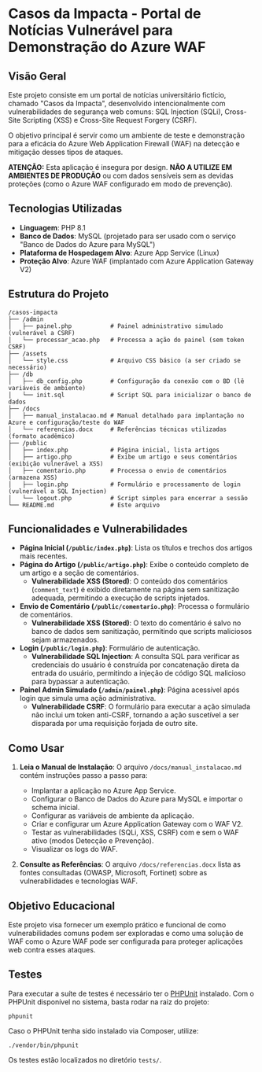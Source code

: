 # Casos da Impacta - Portal de Notícias Vulnerável para Demonstração do Azure WAF

## Visão Geral

Este projeto consiste em um portal de notícias universitário fictício, chamado "Casos da Impacta", desenvolvido intencionalmente com vulnerabilidades de segurança web comuns: SQL Injection (SQLi), Cross-Site Scripting (XSS) e Cross-Site Request Forgery (CSRF).

O objetivo principal é servir como um ambiente de teste e demonstração para a eficácia do Azure Web Application Firewall (WAF) na detecção e mitigação desses tipos de ataques.

**ATENÇÃO:** Esta aplicação é insegura por design. **NÃO A UTILIZE EM AMBIENTES DE PRODUÇÃO** ou com dados sensíveis sem as devidas proteções (como o Azure WAF configurado em modo de prevenção).

## Tecnologias Utilizadas

*   **Linguagem**: PHP 8.1
*   **Banco de Dados**: MySQL (projetado para ser usado com o serviço "Banco de Dados do Azure para MySQL")
*   **Plataforma de Hospedagem Alvo**: Azure App Service (Linux)
*   **Proteção Alvo**: Azure WAF (implantado com Azure Application Gateway V2)

## Estrutura do Projeto

```
/casos-impacta
├── /admin
│   ├── painel.php           # Painel administrativo simulado (vulnerável a CSRF)
│   └── processar_acao.php   # Processa a ação do painel (sem token CSRF)
├── /assets
│   └── style.css            # Arquivo CSS básico (a ser criado se necessário)
├── /db
│   ├── db_config.php        # Configuração da conexão com o BD (lê variáveis de ambiente)
│   └── init.sql             # Script SQL para inicializar o banco de dados
├── /docs
│   ├── manual_instalacao.md # Manual detalhado para implantação no Azure e configuração/teste do WAF
│   └── referencias.docx     # Referências técnicas utilizadas (formato acadêmico)
├── /public
│   ├── index.php            # Página inicial, lista artigos
│   ├── artigo.php           # Exibe um artigo e seus comentários (exibição vulnerável a XSS)
│   ├── comentario.php       # Processa o envio de comentários (armazena XSS)
│   ├── login.php            # Formulário e processamento de login (vulnerável a SQL Injection)
│   └── logout.php           # Script simples para encerrar a sessão
└── README.md                # Este arquivo
```

## Funcionalidades e Vulnerabilidades

*   **Página Inicial (`/public/index.php`)**: Lista os títulos e trechos dos artigos mais recentes.
*   **Página do Artigo (`/public/artigo.php`)**: Exibe o conteúdo completo de um artigo e a seção de comentários.
    *   **Vulnerabilidade XSS (Stored)**: O conteúdo dos comentários (`comment_text`) é exibido diretamente na página sem sanitização adequada, permitindo a execução de scripts injetados.
*   **Envio de Comentário (`/public/comentario.php`)**: Processa o formulário de comentários.
    *   **Vulnerabilidade XSS (Stored)**: O texto do comentário é salvo no banco de dados sem sanitização, permitindo que scripts maliciosos sejam armazenados.
*   **Login (`/public/login.php`)**: Formulário de autenticação.
    *   **Vulnerabilidade SQL Injection**: A consulta SQL para verificar as credenciais do usuário é construída por concatenação direta da entrada do usuário, permitindo a injeção de código SQL malicioso para bypassar a autenticação.
*   **Painel Admin Simulado (`/admin/painel.php`)**: Página acessível após login que simula uma ação administrativa.
    *   **Vulnerabilidade CSRF**: O formulário para executar a ação simulada não inclui um token anti-CSRF, tornando a ação suscetível a ser disparada por uma requisição forjada de outro site.

## Como Usar

1.  **Leia o Manual de Instalação**: O arquivo `/docs/manual_instalacao.md` contém instruções passo a passo para:
    *   Implantar a aplicação no Azure App Service.
    *   Configurar o Banco de Dados do Azure para MySQL e importar o schema inicial.
    *   Configurar as variáveis de ambiente da aplicação.
    *   Criar e configurar um Azure Application Gateway com o WAF V2.
    *   Testar as vulnerabilidades (SQLi, XSS, CSRF) com e sem o WAF ativo (modos Detecção e Prevenção).
    *   Visualizar os logs do WAF.

2.  **Consulte as Referências**: O arquivo `/docs/referencias.docx` lista as fontes consultadas (OWASP, Microsoft, Fortinet) sobre as vulnerabilidades e tecnologias WAF.

## Objetivo Educacional

Este projeto visa fornecer um exemplo prático e funcional de como vulnerabilidades comuns podem ser exploradas e como uma solução de WAF como o Azure WAF pode ser configurada para proteger aplicações web contra esses ataques.


## Testes

Para executar a suíte de testes é necessário ter o [PHPUnit](https://phpunit.de/) instalado.
Com o PHPUnit disponível no sistema, basta rodar na raiz do projeto:

```
phpunit
```

Caso o PHPUnit tenha sido instalado via Composer, utilize:

```
./vendor/bin/phpunit
```

Os testes estão localizados no diretório `tests/`.
